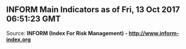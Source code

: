 ## INFORM Main Indicators as of Fri, 13 Oct 2017 06:51:23 GMT

Source: **INFORM (Index For Risk Management) - http://www.inform-index.org**